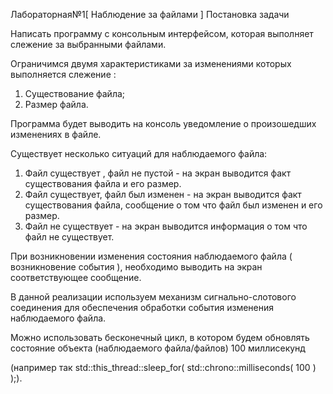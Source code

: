 Лабораторная№1[ Наблюдение за файлами ]
Постановка задачи

Написать программу с консольным интерфейсом, которая выполняет слежение за выбранными файлами.

Ограничимся  двумя характеристиками за изменениями которых выполняется слежение  :

1. Существование файла;
2. Размер файла.

Программа будет выводить на консоль уведомление о произошедших изменениях в файле.

Существует несколько ситуаций для наблюдаемого файла:

1. Файл существует , файл не  пустой - на экран выводится факт существования файла и его  размер.
2. Файл существует, файл был изменен - на экран выводится факт существования файла, сообщение о том что файл был изменен и его размер.  
3. Файл не существует - на экран выводится информация о том что файл не существует.

При возникновении изменения состояния наблюдаемого файла ( возникновение события ), необходимо выводить на экран соответствующее сообщение.

В данной реализации используем механизм сигнально-слотового соединения для обеспечения обработки события изменения наблюдаемого файла.

Можно использовать бесконечный цикл, в котором будем обновлять состояние объекта (наблюдаемого файла/файлов) 100 миллисекунд

(например так  std::this_thread::sleep_for( std::chrono::milliseconds( 100 ) );).
